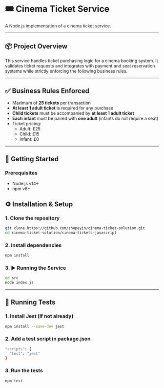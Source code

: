 # 🎟️ Cinema Ticket Service

A Node.js implementation of a cinema ticket service.

---

## 📦 Project Overview

This service handles ticket purchasing logic for a cinema booking system. It validates ticket requests and integrates with payment and seat reservation systems while strictly enforcing the following business rules.

---

## ✅ Business Rules Enforced

- Maximum of **25 tickets** per transaction  
- **At least 1 adult ticket** is required for any purchase  
- **Child tickets** must be accompanied by **at least 1 adult ticket**  
- **Each infant** must be paired with **one adult** (infants do not require a seat)  
- Ticket pricing:
  - Adult: £25  
  - Child: £15  
  - Infant: £0  

---
## 🚀 Getting Started

### Prerequisites
- Node.js v14+
- npm v6+

## ⚙️ Installation & Setup

### 1. Clone the repository

```bash
git clone https://github.com/shopeyin/cinema-ticket-solution.git
cd cinema-ticket-solution/cinema-tickets-javascript
```
### 2. Install dependencies

```bash
npm install
```

### 3. ▶️ Running the Service
```bash
cd src
node index.js
```
---

## 🧪 Running Tests

### 1. Install Jest (if not already)
```bash
npm install --save-dev jest
```
### 2. Add a test script in package.json

```bash
"scripts": {
  "test": "jest"
}
```

### 3. Run the tests
```bash
npm test
```

